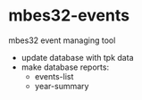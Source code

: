 # mbes32-events

mbes32 event managing tool

- update database with tpk data
- make database reports:
    - events-list
    - year-summary